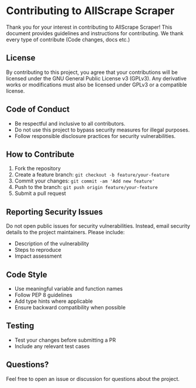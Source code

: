 # Contributing to AllScrape Scraper

Thank you for your interest in contributing to AllScrape Scraper! This document provides guidelines and instructions for contributing. We thank every type of contribute (Code changes, docs etc.)

## License

By contributing to this project, you agree that your contributions will be licensed under the GNU General Public License v3 (GPLv3). Any derivative works or modifications must also be licensed under GPLv3 or a compatible license.

## Code of Conduct

- Be respectful and inclusive to all contributors.
- Do not use this project to bypass security measures for illegal purposes.
- Follow responsible disclosure practices for security vulnerabilities.

## How to Contribute

1. Fork the repository
2. Create a feature branch: `git checkout -b feature/your-feature`
3. Commit your changes: `git commit -am 'Add new feature'`
4. Push to the branch: `git push origin feature/your-feature`
5. Submit a pull request

## Reporting Security Issues

Do not open public issues for security vulnerabilities. Instead, email security details to the project maintainers. Please include:
- Description of the vulnerability
- Steps to reproduce
- Impact assessment

## Code Style

- Use meaningful variable and function names
- Follow PEP 8 guidelines
- Add type hints where applicable
- Ensure backward compatibility when possible

## Testing

- Test your changes before submitting a PR
- Include any relevant test cases

## Questions?

Feel free to open an issue or discussion for questions about the project.

